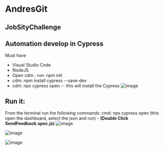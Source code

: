 # AndresGit
JobSityChallenge
--
## Automation develop in Cypress
Must have
- Visual Studio Code
- NodeJS
- Open cdm : run: npm init
- cdm: npm install cypress --save-dev
- cdm: npx cypress open     -- this will  install the Cypress
![image](https://user-images.githubusercontent.com/98426004/151073465-f47379e4-2f8f-4be1-ba53-945fc1da79f7.png)


## Run it:
From the terminal  run the following commands: 
cmd: npx cypress open  (this open the dashboard, select the json and run) - **(Double Click  SendFeedback.spec.js)**
![image](https://user-images.githubusercontent.com/98426004/151073541-9a07bb31-702f-4466-b62b-510d9205edcb.png)

![image](https://user-images.githubusercontent.com/98426004/151073611-9f9b762b-e2b0-4f0a-b654-45c4dc6f4a84.png)

![image](https://user-images.githubusercontent.com/98426004/151073776-39b4c1fe-9266-4fc3-b060-2afebe853b63.png)
